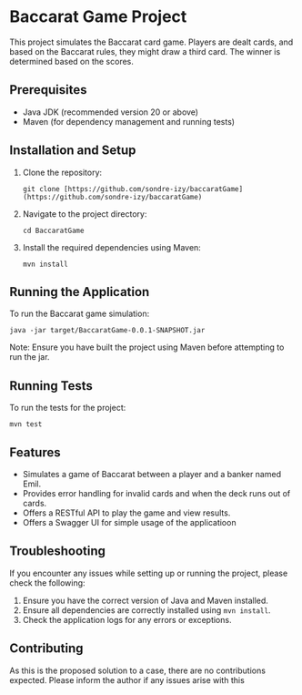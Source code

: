 # Baccarat Game Project

This project simulates the Baccarat card game. Players are dealt cards, and based on the Baccarat rules, they might draw a third card. The winner is determined based on the scores.

## Prerequisites

- Java JDK (recommended version 20 or above)
- Maven (for dependency management and running tests)

## Installation and Setup

1. Clone the repository:
   ```
   git clone [https://github.com/sondre-izy/baccaratGame](https://github.com/sondre-izy/baccaratGame)
   ```

2. Navigate to the project directory:
   ```
   cd BaccaratGame
   ```

3. Install the required dependencies using Maven:
   ```
   mvn install
   ```

## Running the Application

To run the Baccarat game simulation:
```
java -jar target/BaccaratGame-0.0.1-SNAPSHOT.jar
```

Note: Ensure you have built the project using Maven before attempting to run the jar.

## Running Tests

To run the tests for the project:
```
mvn test
```

## Features

- Simulates a game of Baccarat between a player and a banker named Emil.
- Provides error handling for invalid cards and when the deck runs out of cards.
- Offers a RESTful API to play the game and view results.
- Offers a Swagger UI for simple usage of the applicatioon

## Troubleshooting

If you encounter any issues while setting up or running the project, please check the following:

1. Ensure you have the correct version of Java and Maven installed.
2. Ensure all dependencies are correctly installed using `mvn install`.
3. Check the application logs for any errors or exceptions.

## Contributing

As this is the proposed solution to a case, there are no contributions expected. Please inform the author if any issues arise with this

